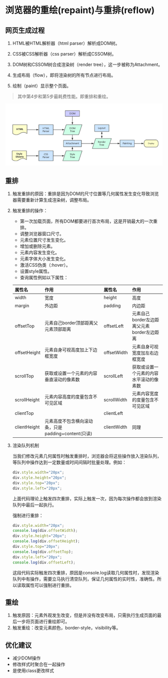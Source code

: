 # 浏览器的重绘(repaint)与重排(reflow)

## 网页生成过程

1. HTML被HTML解析器（html parser）解析成DOM树。

2. CSS被CSS解析器（css parser）解析成CSSOM树。
3. DOM树和CSSOM树合成渲染树（render tree），这一步被称为Attachment。
4. 生成布局（flow），即将渲染树的所有节点进行布局。
5. 绘制（paint）显示整个页面。

> 其中第4步和第5步最耗费性能。即重排和重绘。

![网页生成过程](../Images/网页生成过程.png)

## 重排

1. 触发重排的原因：重排是因为DOM的尺寸位置等几何属性发生变化导致浏览器需要重新计算生成渲染树，调整布局。

2. 触发重排的操作：

   - 第一次加载页面，所有DOM都要进行首次布局，这是开销最大的一次重排。
   - 调整浏览器窗口尺寸。
   - 元素位置尺寸发生变化。
   - 增加或删除元素。
   - 元素内容发生变化。
   - 元素字体大小发生变化。
   - 激活CSS伪类（:hover）。
   - 设置style属性。
   - 查询属性例如以下属性：

   | 属性名       | 作用                                                | 属性名      | 作用                                       |
   | ------------ | --------------------------------------------------- | ----------- | ------------------------------------------ |
   | width        | 宽度                                                | height      | 高度                                       |
   | margin       | 外边距                                              | padding     | 内边距                                     |
   | offsetTop    | 元素自己border顶部距离父元素顶部距离                | offsetLeft  | 元素自己border左边距离父元素border左边距离 |
   | offsetHeight | 元素自身可视高度加上下边框宽度                      | offsetWidth | 元素自身可视宽度加左右边框宽度             |
   | scrollTop    | 获取或设置一个元素的内容垂直滚动的像素数            | scrollLeft  | 获取或设置一个元素的内容水平滚动的像素数   |
   | scrollHeight | 元素内容高度的度量包含不可见区域                    | scrollWidth | 元素内容宽度的度量包含不可见区域           |
   | clientTop    |                                                     | clientLeft  |                                            |
   | clientHeight | 元素高度不包含横向滚动条，只是padding+content(只读) | clientWidth | 同理                                       |

3. 渲染队列机制

   当我们修改元素几何属性时触发重排时，浏览器会将这些操作放入渲染队列，等队列中操作达到一定数量或时间间隔时批量处理。例如：

   ```javascript
   div.style.width="20px";
   div.style.height="20px";
   div.style.top="20px";
   div.style.left="20px";
   ```

   上面代码理论上触发四次重排，实际上触发一次，因为每次操作都会放到渲染队列中最后一起执行。

   强制进行重排：

   ```javascript
   div.style.width="20px";
   console.log(div.offsetWidth);
   div.style.height="20px";
   console.log(div.offsetHeight);
   div.style.top="20px";
   console.log(div.offsetTop);
   div.style.left="20px";
   console.log(div.offsetLeft);
   ```

   这段代码实际触发四次重排，原因是console.log读取几何属性时，发现渲染队列中有操作，需要立马执行清空队列，保证几何属性的实时性，准确性。所以读取属性可以强制进行重排。

## 重绘

1. 触发原因：元素外观发生改变，但是并没有改变布局，只需执行生成页面的最后一步将页面进行重绘即可。
2. 触发重绘：改变元素颜色，border-style，visibility等。

## 优化建议

- 减少DOM操作
- 修改样式时聚合在一起操作
- 是使用class更改样式

